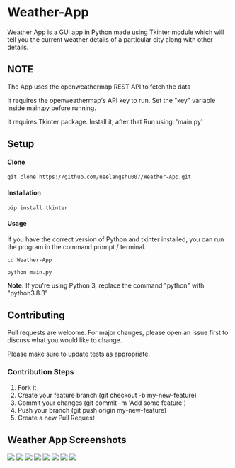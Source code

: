 # Weather-App
Weather App is a GUI app in Python made using Tkinter module which will tell you the current weather details of a particular city along with other details. 

## NOTE
The App uses the openweathermap REST API to fetch the data

It requires the openweathermap's API key to run. Set the "key" variable inside main.py before running.

It requires Tkinter package. Install it, after that Run using: 'main.py'


## Setup

#### Clone

```
git clone https://github.com/neelangshu007/Weather-App.git
```

#### Installation
```
pip install tkinter
```

#### Usage

If you have the correct version of Python and tkinter installed, you can run the program in the command prompt / terminal.
```
cd Weather-App
```
```
python main.py
```
**Note:** If you're using Python 3, replace the command "python" with "python3.8.3"

## Contributing

Pull requests are welcome. For major changes, please open an issue first to discuss what you would like to change.

Please make sure to update tests as appropriate.

### Contribution Steps
1. Fork it
2. Create your feature branch (git checkout -b my-new-feature)
3. Commit your changes (git commit -m 'Add some feature')
4. Push your branch (git push origin my-new-feature)
5. Create a new Pull Request

## Weather App Screenshots
![](ScreenShots/SS1.png)
![](ScreenShots/SS2.png)
![](ScreenShots/SS3.png)
![](ScreenShots/SS4.png)
![](ScreenShots/SS6.png)
![](ScreenShots/SS7.png)
![](ScreenShots/SS8.png)
![](ScreenShots/SS5.png)
